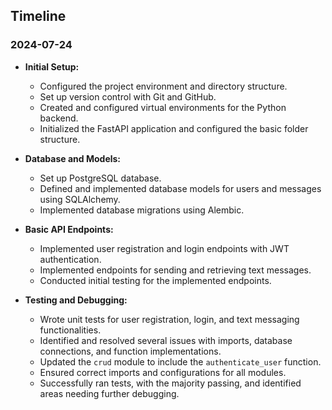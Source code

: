 ## Timeline
### 2024-07-24
-   **Initial Setup:**
    -   Configured the project environment and directory structure.
    -   Set up version control with Git and GitHub.
    -   Created and configured virtual environments for the Python backend.
    -   Initialized the FastAPI application and configured the basic folder structure.

-   **Database and Models:**
    -   Set up PostgreSQL database.
    -   Defined and implemented database models for users and messages using SQLAlchemy.
    -   Implemented database migrations using Alembic.

-   **Basic API Endpoints:**
    -   Implemented user registration and login endpoints with JWT authentication.
    -   Implemented endpoints for sending and retrieving text messages.
    -   Conducted initial testing for the implemented endpoints.
    
-   **Testing and Debugging:**
    -   Wrote unit tests for user registration, login, and text messaging functionalities.
    -   Identified and resolved several issues with imports, database connections, and function implementations.
    -   Updated the `crud` module to include the `authenticate_user` function.
    -   Ensured correct imports and configurations for all modules.
    -   Successfully ran tests, with the majority passing, and identified areas needing further debugging.